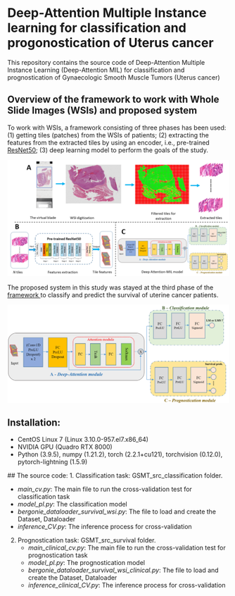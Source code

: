 # Deep-Attention Multiple Instance learning for classification and progonostication of Uterus cancer

This repository contains the source code of Deep-Attention Multiple Instance Learning (Deep-Attention MIL)
for classification and prognostication of Gynaecologic Smooth Muscle Tumors (Uterus cancer)

## Overview of the framework to work with Whole Slide Images (WSIs) and proposed system
To work with WSIs, a framework consisting of three phases has been used: (1) getting tiles (patches) from the WSIs of patients; (2) extracting the features from the extracted tiles by using an encoder, i.e., pre-trained <a href="https://arxiv.org/abs/1512.03385" target="blank">ResNet50</a>; (3) deep learning model to perform the goals of the study. 

![overview](docs/framework.png)

The proposed system in this study was stayed at the third phase of the <a href = "https://inria.hal.science/hal-04235077/document" target = "blank">framework </a> to classify and predict the survival of uterine cancer patients.

![overview](docs/model.png)

## Installation:
<ul>
	<li>CentOS Linux 7 (Linux 3.10.0-957.el7.x86_64)</li>
	<li>NVIDIA GPU (Quadro RTX 8000)</li>
	<li>Python (3.9.5), numpy (1.21.2), torch (2.2.1+cu121), torchvision (0.12.0), pytorch-lightning (1.5.9)</li>
</ul>
## The source code:
1. Classification task: GSMT_src_classification folder.
	<ul>
		<li><i>main_cv.py</i>: The main file to run the cross-validation test for classification task</li>
		<li><i>model_pl.py</i>: The classification model</li>
		<li><i>bergonie_dataloader_survival_wsi.py</i>: The file to load and create the Dataset, Dataloader</li>
		<li><i>inference_CV.py</i>: The inference process for cross-validation</li>
	</ul>

2. Prognostication task: GSMT_src_survival folder.
	<ul>
		<li><i>main_clinical_cv.py</i>: The main file to run the cross-validation test for prognostication task</li>
		<li><i>model_pl.py</i>: The prognostication model</li>
		<li><i>bergonie_dataloader_survival_wsi_clinical.py</i>: The file to load and create the Dataset, Dataloader</li>
		<li><i>inference_clinical_CV.py</i>: The inference process for cross-validation</li>
	</ul>